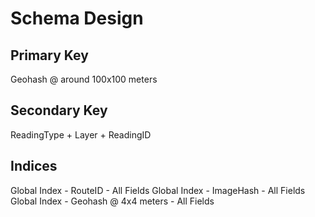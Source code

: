 # Schema Design

## Primary Key

Geohash @ around 100x100 meters

## Secondary Key

ReadingType + Layer + ReadingID

## Indices

Global Index - RouteID - All Fields
Global Index - ImageHash - All Fields
Global Index - Geohash @ 4x4 meters - All Fields

